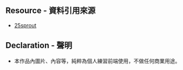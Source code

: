 ## Resource - 資料引用來源

- [25sprout](https://www.25sprout.com/)

## Declaration - 聲明

- 本作品內圖片、內容等，純粹為個人練習前端使用，不做任何商業用途。
